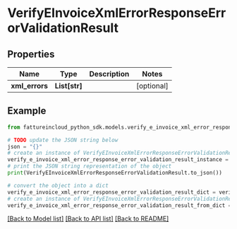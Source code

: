 # VerifyEInvoiceXmlErrorResponseErrorValidationResult


## Properties

Name | Type | Description | Notes
------------ | ------------- | ------------- | -------------
**xml_errors** | **List[str]** |  | [optional] 

## Example

```python
from fattureincloud_python_sdk.models.verify_e_invoice_xml_error_response_error_validation_result import VerifyEInvoiceXmlErrorResponseErrorValidationResult

# TODO update the JSON string below
json = "{}"
# create an instance of VerifyEInvoiceXmlErrorResponseErrorValidationResult from a JSON string
verify_e_invoice_xml_error_response_error_validation_result_instance = VerifyEInvoiceXmlErrorResponseErrorValidationResult.from_json(json)
# print the JSON string representation of the object
print(VerifyEInvoiceXmlErrorResponseErrorValidationResult.to_json())

# convert the object into a dict
verify_e_invoice_xml_error_response_error_validation_result_dict = verify_e_invoice_xml_error_response_error_validation_result_instance.to_dict()
# create an instance of VerifyEInvoiceXmlErrorResponseErrorValidationResult from a dict
verify_e_invoice_xml_error_response_error_validation_result_from_dict = VerifyEInvoiceXmlErrorResponseErrorValidationResult.from_dict(verify_e_invoice_xml_error_response_error_validation_result_dict)
```
[[Back to Model list]](../README.md#documentation-for-models) [[Back to API list]](../README.md#documentation-for-api-endpoints) [[Back to README]](../README.md)


